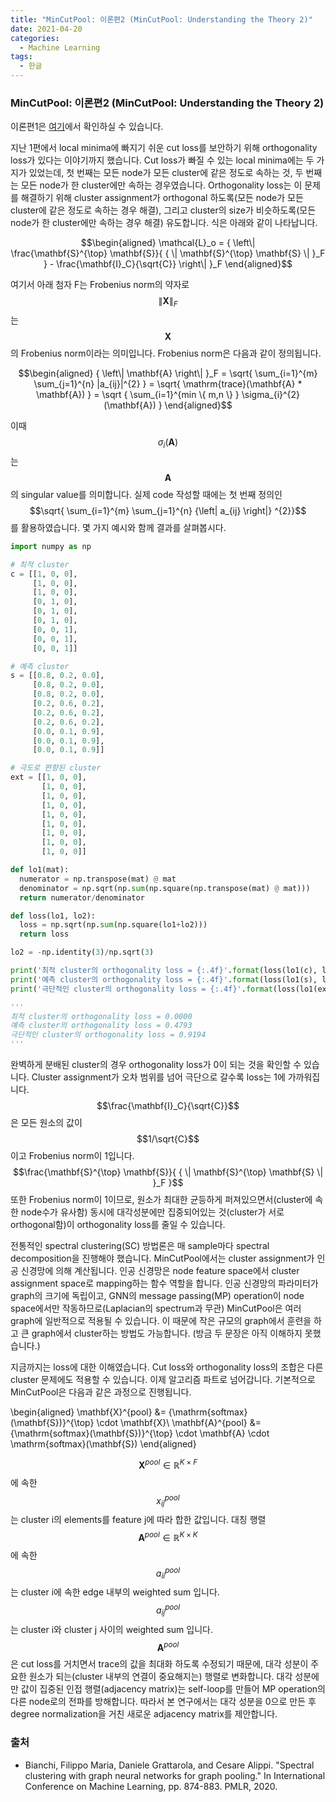 ```yaml
---
title: "MinCutPool: 이론편2 (MinCutPool: Understanding the Theory 2)"
date: 2021-04-20
categories:
  - Machine Learning
tags:
  - 한글
---
```

### MinCutPool: 이론편2 (MinCutPool: Understanding the Theory 2)

이론편1은 [여기](<https://seungwooham.github.io/machine%20learning/MinCutPool1/>)에서 확인하실 수 있습니다.

지난 1편에서 local minima에 빠지기 쉬운 cut loss를 보안하기 위해 orthogonality loss가 있다는 이야기까지 했습니다. Cut loss가 빠질 수 있는 local minima에는 두 가지가 있었는데, 첫 번째는 모든 node가 모든 cluster에 같은 정도로 속하는 것, 두 번째는 모든 node가 한 cluster에만 속하는 경우였습니다. Orthogonality loss는 이 문제를 해결하기 위해 cluster assignment가 orthogonal 하도록(모든 node가 모든 cluster에 같은 정도로 속하는 경우 해결), 그리고 cluster의 size가 비슷하도록(모든 node가 한 cluster에만 속하는 경우 해결) 유도합니다. 식은 아래와 같이 나타납니다.

$$\begin{aligned}
\mathcal{L}_o = { \left\| \frac{\mathbf{S}^{\top} \mathbf{S}}{ { \| \mathbf{S}^{\top} \mathbf{S} \| }_F } - \frac{\mathbf{I}_C}{\sqrt{C}} \right\| }_F
\end{aligned}$$

여기서 아래 첨자 F는 Frobenius norm의 약자로 $${ \left\| \mathbf{X} \right\| }_F$$는 $$\mathbf{X}$$의 Frobenius norm이라는 의미입니다. Frobenius norm은 다음과 같이 정의됩니다.

$$\begin{aligned}
{ \left\| \mathbf{A} \right\| }_F = \sqrt{ \sum_{i=1}^{m} \sum_{j=1}^{n} |a_{ij}|^{2} } = \sqrt{ \mathrm{trace}(\mathbf{A} * \mathbf{A}) } = \sqrt { \sum_{i=1}^{min \{ m,n \} } \sigma_{i}^{2} (\mathbf{A}) }
\end{aligned}$$

이때 $$\sigma_{i}(\mathbf{A})$$는 $$\mathbf{A}$$의 singular value를 의미합니다.  실제 code 작성할 때에는 첫 번째 정의인 $$\sqrt{ \sum_{i=1}^{m} \sum_{j=1}^{n} {\left| a_{ij} \right|} ^{2}}$$를 활용하였습니다. 몇 가지 예시와 함께 결과를 살펴봅시다.

```python
import numpy as np

# 최적 cluster
c = [[1, 0, 0],
     [1, 0, 0],
     [1, 0, 0],
     [0, 1, 0],
     [0, 1, 0],
     [0, 1, 0],
     [0, 0, 1],
     [0, 0, 1],
     [0, 0, 1]]

# 예측 cluster
s = [[0.8, 0.2, 0.0],
     [0.8, 0.2, 0.0],
     [0.8, 0.2, 0.0],
     [0.2, 0.6, 0.2],
     [0.2, 0.6, 0.2],
     [0.2, 0.6, 0.2],
     [0.0, 0.1, 0.9],
     [0.0, 0.1, 0.9],
     [0.0, 0.1, 0.9]]

# 극도로 편향된 cluster
ext = [[1, 0, 0],
       [1, 0, 0],
       [1, 0, 0],
       [1, 0, 0],
       [1, 0, 0],
       [1, 0, 0],
       [1, 0, 0],
       [1, 0, 0],
       [1, 0, 0]]

def lo1(mat):
  numerator = np.transpose(mat) @ mat
  denominator = np.sqrt(np.sum(np.square(np.transpose(mat) @ mat)))
  return numerator/denominator

def loss(lo1, lo2):
  loss = np.sqrt(np.sum(np.square(lo1+lo2)))
  return loss

lo2 = -np.identity(3)/np.sqrt(3)

print('최적 cluster의 orthogonality loss = {:.4f}'.format(loss(lo1(c), lo2)))
print('예측 cluster의 orthogonality loss = {:.4f}'.format(loss(lo1(s), lo2)))
print('극단적인 cluster의 orthogonality loss = {:.4f}'.format(loss(lo1(ext), lo2)))

'''
최적 cluster의 orthogonality loss = 0.0000
예측 cluster의 orthogonality loss = 0.4793
극단적인 cluster의 orthogonality loss = 0.9194
'''
```

완벽하게 분배된 cluster의 경우 orthogonality loss가 0이 되는 것을 확인할 수 있습니다. Cluster assignment가 오차 범위를 넘어 극단으로 갈수록 loss는 1에 가까워집니다. $$\frac{\mathbf{I}_C}{\sqrt{C}}$$은 모든 원소의 값이 $$1/\sqrt{C}$$이고 Frobenius norm이 1입니다. $$\frac{\mathbf{S}^{\top} \mathbf{S}}{ { \| \mathbf{S}^{\top} \mathbf{S} \| }_F }$$ 또한 Frobenius norm이 1이므로, 원소가 최대한 균등하게 퍼져있으면서(cluster에 속한 node수가 유사함) 동시에 대각성분에만 집중되어있는 것(cluster가 서로 orthogonal함)이 orthogonality loss를 줄일 수 있습니다.

전통적인 spectral clustering(SC) 방법론은 매 sample마다 spectral decomposition을 진행해야 했습니다. MinCutPool에서는 cluster assignment가 인공 신경망에 의해 계산됩니다. 인공 신경망은 node feature space에서 cluster assignment space로 mapping하는 함수 역할을 합니다. 인공 신경망의 파라미터가 graph의 크기에 독립이고, GNN의 message passing(MP) operation이 node space에서만 작동하므로(Laplacian의 spectrum과 무관) MinCutPool은 여러 graph에 일반적으로 적용될 수 있습니다. 이 때문에 작은 규모의 graph에서 훈련을 하고 큰 graph에서 cluster하는 방법도 가능합니다. (방금 두 문장은 아직 이해하지 못했습니다.)

지금까지는 loss에 대한 이해였습니다. Cut loss와 orthogonality loss의 조합은 다른 cluster 문제에도 적용할 수 있습니다. 이제 알고리즘 파트로 넘어갑니다. 기본적으로 MinCutPool은 다음과 같은 과정으로 진행됩니다.

\begin{aligned}
\mathbf{X}^{pool} &= {\mathrm{softmax}(\mathbf{S})}^{\top} \cdot \mathbf{X}\\
\mathbf{A}^{pool} &= {\mathrm{softmax}(\mathbf{S})}^{\top} \cdot \mathbf{A} \cdot \mathrm{softmax}(\mathbf{S})
\end{aligned}

$$\mathbf{X}^{pool} \in \mathbb{R}^{K \times F}$$에 속한 $$x^{pool}_{ij}$$는 cluster i의 elements를 feature j에 따라 합한 값입니다. 대칭 행렬 $$\mathbf{A}^{pool} \in \mathbb{R}^{K \times K}$$에 속한 $$a^{pool}_{ii}$$는 cluster i에 속한 edge 내부의 weighted sum 입니다. $$a^{pool}_{ij}$$는 cluster i와 cluster j 사이의 weighted sum 입니다. $$\mathbf{A}^{pool}$$은 cut loss를 거치면서 trace의 값을 최대화 하도록 수정되기 때문에, 대각 성분이 주요한 원소가 되는(cluster 내부의 연결이 중요해지는) 행렬로 변화합니다. 대각 성분에만 값이 집중된 인접 행렬(adjacency matrix)는 self-loop를 만들어 MP operation의 다른 node로의 전파를 방해합니다. 따라서 본 연구에서는 대각 성분을 0으로 만든 후 degree normalization을 거친 새로운 adjacency matrix를 제안합니다. 

### 출처
- Bianchi, Filippo Maria, Daniele Grattarola, and Cesare Alippi. "Spectral clustering with graph neural networks for graph pooling." In International Conference on Machine Learning, pp. 874-883. PMLR, 2020. <br/>